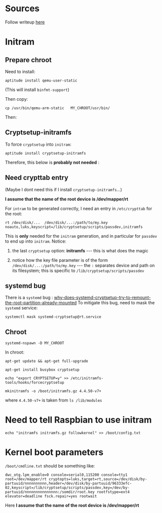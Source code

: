 Sources
=======

Follow writeup [here](https://carlo-hamalainen.net/2017/03/12/raspbian-with-full-disk-encryption/)

Initram
=======

Prepare chroot
--------------

Need to install:

    aptitude install qemu-user-static

(This  will install `binfmt-support`)

Then copy:

    cp /usr/bin/qemu-arm-static   MY_CHROOT/usr/bin/

Then:

Cryptsetup-initramfs
--------------------

To force `cryptsetup` into `initram`:

    aptitude install cryptsetup-initramfs

Therefore, this below is __probably not needed__ :


Need crypttab entry
-------------------

(Maybe I dont need this if I install `cryptsetup-initramfs`...)

__I assume that the name of the root device is /dev/mapper/rt__

For `intram` to be generated correctly, I need an entry in `/etc/crypttab` for the root:

    rt /dev/disk/...  /dev/disk/...:/path/to/my.key  noauto,luks,keyscript=/lib/cryptsetup/scripts/passdev,initramfs

This is __only__ needed for the `initram` generation, and in particular for `passdev` to end up into `initram`.
Notice: 

1. the last `cryptsetup` option: __initramfs__ --- this is what does the magic

2. notice how the key file parameter is of the form `/dev/disk/...:/path/to/my.key` --- the `:` separates device and path on its filesystem; 
   this is specific to `/lib/cryptsetup/scripts/passdev`

systemd bug
-----------

There is a `systemd` bug : [why-does-systemd-cryptsetup-try-to-remount-the-root-partition-already-mounted](https://unix.stackexchange.com/questions/275734/why-does-systemd-cryptsetup-try-to-remount-the-root-partition-already-mounted)
To mitigate this bug, need to mask the `systemd` service:

    systemctl mask systemd-cryptsetup@rt.service

Chroot
------

    systemd-nspawn -D MY_CHROOT

In chroot:

    apt-get update && apt-get full-upgrade
    
    apt-get install busybox cryptsetup

    echo "export CRYPTSETUP=y" >> /etc/initramfs-tools/hooks/forcecryptsetup

    mkinitramfs -o /boot/initramfs.gz 4.4.50-v7+

where `4.4.50-v7+` is taken from `ls /lib/modules`

Need to tell Raspbian to use initram
====================================

    echo "initramfs initramfs.gz followkernel" >> /boot/config.txt

Kernel boot parameters
======================

`/boot/cmdline.txt` should be something like:

    dwc_otg.lpm_enable=0 console=serial0,115200 console=tty1 root=/dev/mapper/rt cryptopts=luks,target=rt,source=/dev/disk/by-partuuid/nnnnnnnnnn,header=/dev/disk/by-partuuid/96333efc-02,keyscript=/lib/cryptsetup/scripts/passdev,key=/dev/by-partuuid/nnnnnnnnnnnnnnn:/somdir/root.key rootfstype=ext4 elevator=deadline fsck.repair=yes rootwait 

Here  __I assume that the name of the root device is /dev/mapper/rt__








    
